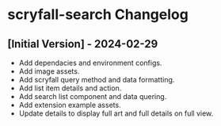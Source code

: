 # scryfall-search Changelog

## [Initial Version] - 2024-02-29

- Add dependacies and environment configs.
- Add image assets.
- Add scryfall query method and data formatting.
- Add list item details and action.
- Add search list component and data quering.
- Add extension example assets.
- Update details to display full art and full details on full view.
